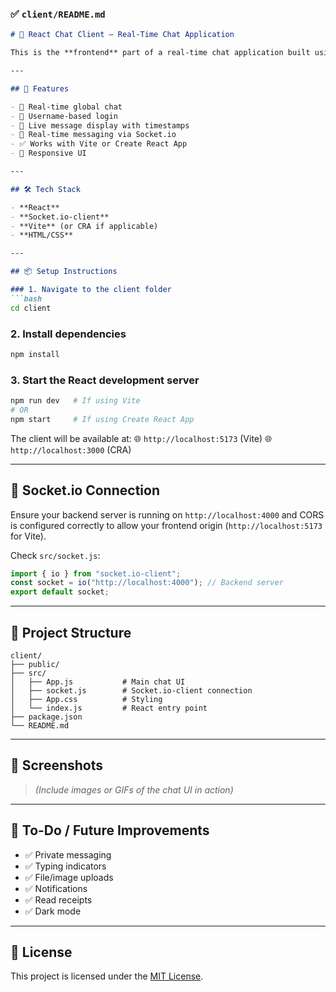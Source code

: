 ### ✅ `client/README.md`

````markdown
# 🧩 React Chat Client – Real-Time Chat Application

This is the **frontend** part of a real-time chat application built using **React** and **Socket.io-client**. It connects to a Node.js + Express server with Socket.io to provide real-time bidirectional communication between users.

---

## 🚀 Features

- 🔄 Real-time global chat
- 👤 Username-based login
- 💬 Live message display with timestamps
- 🔔 Real-time messaging via Socket.io
- ✅ Works with Vite or Create React App
- 📱 Responsive UI

---

## 🛠️ Tech Stack

- **React**
- **Socket.io-client**
- **Vite** (or CRA if applicable)
- **HTML/CSS**

---

## 📦 Setup Instructions

### 1. Navigate to the client folder
```bash
cd client
````

### 2. Install dependencies

```bash
npm install
```

### 3. Start the React development server

```bash
npm run dev   # If using Vite
# OR
npm start     # If using Create React App
```

The client will be available at:
🌐 `http://localhost:5173` (Vite)
🌐 `http://localhost:3000` (CRA)

---

## 🔗 Socket.io Connection

Ensure your backend server is running on `http://localhost:4000` and CORS is configured correctly to allow your frontend origin (`http://localhost:5173` for Vite).

Check `src/socket.js`:

```js
import { io } from "socket.io-client";
const socket = io("http://localhost:4000"); // Backend server
export default socket;
```

---

## 📂 Project Structure

```
client/
├── public/
├── src/
│   ├── App.js           # Main chat UI
│   ├── socket.js        # Socket.io-client connection
│   ├── App.css          # Styling
│   └── index.js         # React entry point
├── package.json
└── README.md
```

---

## 📸 Screenshots

> *(Include images or GIFs of the chat UI in action)*

---

## 🧠 To-Do / Future Improvements

* ✅ Private messaging
* ✅ Typing indicators
* ✅ File/image uploads
* ✅ Notifications
* ✅ Read receipts
* ✅ Dark mode

---

## 📜 License

This project is licensed under the [MIT License](LICENSE).